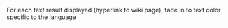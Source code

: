 For each text result displayed (hyperlink to wiki page), fade in to text color specific to the language
